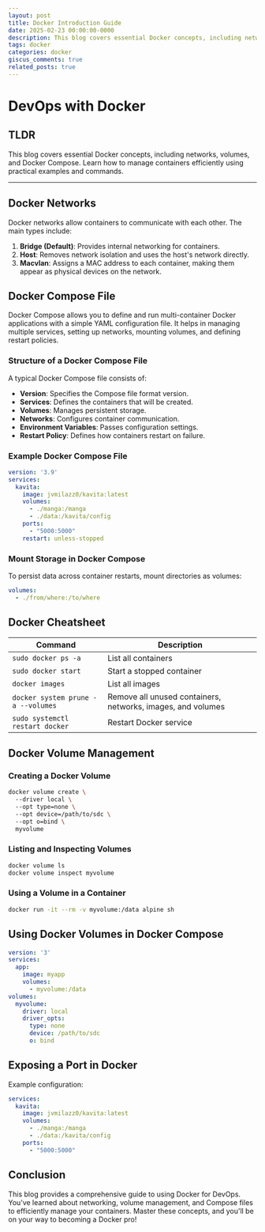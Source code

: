 ```yaml
---
layout: post
title: Docker Introduction Guide
date: 2025-02-23 00:00:00-0000
description: This blog covers essential Docker concepts, including networks, volumes, and Docker Compose. Learn how to manage containers efficiently using practical examples and commands.
tags: docker
categories: docker
giscus_comments: true
related_posts: true
---
```


# DevOps with Docker

## TLDR
This blog covers essential Docker concepts, including networks, volumes, and Docker Compose. Learn how to manage containers efficiently using practical examples and commands.

---

## Docker Networks
Docker networks allow containers to communicate with each other. The main types include:

1. **Bridge (Default)**: Provides internal networking for containers.
2. **Host**: Removes network isolation and uses the host's network directly.
3. **Macvlan**: Assigns a MAC address to each container, making them appear as physical devices on the network.

## Docker Compose File
Docker Compose allows you to define and run multi-container Docker applications with a simple YAML configuration file. It helps in managing multiple services, setting up networks, mounting volumes, and defining restart policies.

### Structure of a Docker Compose File
A typical Docker Compose file consists of:

- **Version**: Specifies the Compose file format version.
- **Services**: Defines the containers that will be created.
- **Volumes**: Manages persistent storage.
- **Networks**: Configures container communication.
- **Environment Variables**: Passes configuration settings.
- **Restart Policy**: Defines how containers restart on failure.

### Example Docker Compose File
```yaml
version: '3.9'
services:
  kavita:
    image: jvmilazz0/kavita:latest
    volumes:
      - ./manga:/manga
      - ./data:/kavita/config
    ports:
      - "5000:5000"
    restart: unless-stopped
```

### Mount Storage in Docker Compose
To persist data across container restarts, mount directories as volumes:
```yaml
volumes:
  - ./from/where:/to/where
```

## Docker Cheatsheet
| Command                  | Description                              |
|--------------------------|------------------------------------------|
| `sudo docker ps -a`      | List all containers                     |
| `sudo docker start`      | Start a stopped container               |
| `docker images`          | List all images                         |
| `docker system prune -a --volumes` | Remove all unused containers, networks, images, and volumes |
| `sudo systemctl restart docker` | Restart Docker service           |

## Docker Volume Management
### Creating a Docker Volume
```sh
docker volume create \  
  --driver local \  
  --opt type=none \  
  --opt device=/path/to/sdc \  
  --opt o=bind \  
  myvolume
```

### Listing and Inspecting Volumes
```sh
docker volume ls
docker volume inspect myvolume
```

### Using a Volume in a Container
```sh
docker run -it --rm -v myvolume:/data alpine sh
```

## Using Docker Volumes in Docker Compose
```yaml
version: '3'
services:
  app:
    image: myapp
    volumes:
      - myvolume:/data
volumes:
  myvolume:
    driver: local
    driver_opts:
      type: none
      device: /path/to/sdc
      o: bind
```

## Exposing a Port in Docker
Example configuration:
```yaml
services:
  kavita:
    image: jvmilazz0/kavita:latest
    volumes:
      - ./manga:/manga
      - ./data:/kavita/config
    ports:
      - "5000:5000"
```

## Conclusion
This blog provides a comprehensive guide to using Docker for DevOps. You’ve learned about networking, volume management, and Compose files to efficiently manage your containers. Master these concepts, and you'll be on your way to becoming a Docker pro!

